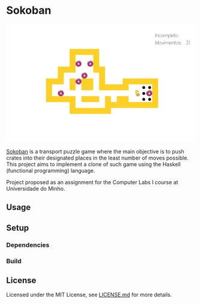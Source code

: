 # Sokoban
![Screenshot](/assets/game_screenshot.png)

[Sokoban](https://sokoban.info/) is a transport puzzle game where the main objective is to push crates into their designated places in the least number of moves
possible. This project aims to implement a clone of such game using the Haskell (functional programming) language.

Project proposed as an assignment for the Computer Labs I course at Universidade do Minho. 

## Usage

## Setup
### Dependencies


### Build


## License
Licensed under the MIT License, see [LICENSE.md](License.md) for more details.

